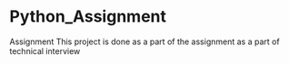 # Python_Assignment
Assignment
This project is done as a part of the assignment as a part of technical interview
